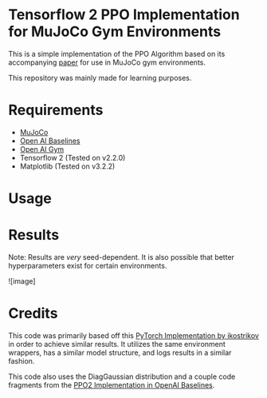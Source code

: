 # Tensorflow 2 PPO Implementation for MuJoCo Gym Environments

This is a simple implementation of the PPO Algorithm based on its accompanying [paper](https://arxiv.org/pdf/1707.06347.pdf) for use in MuJoCo gym environments.

This repository was mainly made for learning purposes.

# Requirements
- [MuJoCo](http://www.mujoco.org)
- [Open AI Baselines](https://github.com/openai/baselines)
- [Open AI Gym](https://github.com/openai/gym)
- Tensorflow 2 (Tested on v2.2.0)
- Matplotlib (Tested on v3.2.2)

# Usage



# Results

Note: Results are *very* seed-dependent. It is also possible that better hyperparameters exist for certain environments.

![image]

# Credits

This code was primarily based off this [PyTorch Implementation by ikostrikov](https://github.com/ikostrikov/pytorch-a2c-ppo-acktr-gail) in order to achieve similar results. It utilizes the same environment wrappers, has a similar model structure, and logs results in a similar fashion.

This code also uses the DiagGaussian distribution and a couple code fragments from the [PPO2 Implementation in OpenAI Baselines](https://github.com/openai/baselines).
